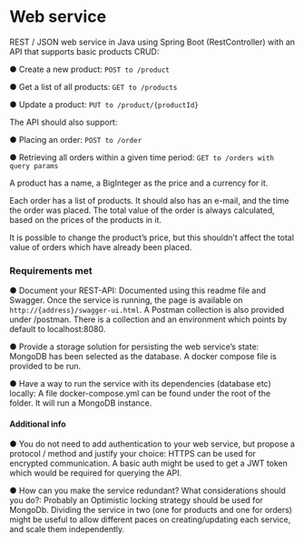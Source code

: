 # **Web service**

REST / JSON web service in Java using Spring Boot (RestController) with an API that
supports basic products CRUD:

● Create a new product: `POST to /product`

● Get a list of all products: `GET to /products`

● Update a product: `PUT to /product/{productId}`


The API should also support:

● Placing an order: `POST to /order`

● Retrieving all orders within a given time period: `GET to /orders with query params`

A product has a name, a BigInteger as the price and a currency for it.

Each order has a list of products. It should also has an e-mail, and the
time the order was placed. The total value of the order is always calculated, based on the prices
of the products in it.

It is possible to change the product’s price, but this shouldn’t affect the total value of orders which
have already been placed.

### Requirements met

● Document your REST-API: Documented using this readme file and Swagger. Once the service is running, the page is available on `http://{address}/swagger-ui.html`.
A Postman collection is also provided under /postman. There is a collection and an environment which points by default to localhost:8080.

● Provide a storage solution for persisting the web service’s state: MongoDB has been selected as the database. A docker compose file is provided to be run.

● Have a way to run the service with its dependencies (database etc) locally: A file docker-compose.yml can be found under the root of the folder. It will run a MongoDB instance.


#### Additional info

● You do not need to add authentication to your web service, but propose a protocol / method and
justify your choice: HTTPS can be used for encrypted communication. A basic auth might be used to get a JWT token which would be required for querying the API.

● How can you make the service redundant? What considerations should you do?: Probably an Optimistic locking strategy should be used for MongoDb. Dividing the service in two (one for products and one for orders) might be useful to allow different paces on creating/updating each service, and scale them independently.
